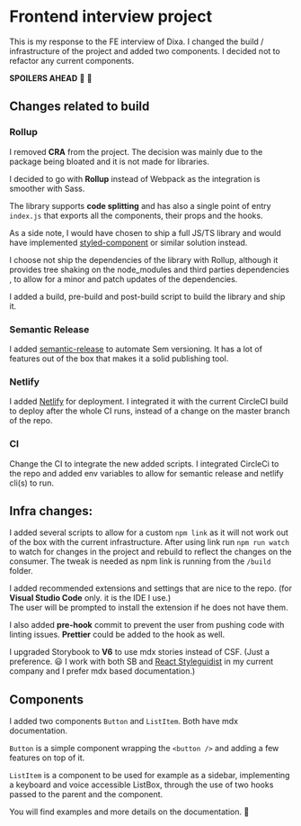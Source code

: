 # Frontend interview project

This is my response to the FE interview of Dixa. I changed the build / infrastructure of the project and added two components. I decided not to refactor any current components.

**SPOILERS AHEAD** 🙈 🙈

## Changes related to build

### Rollup

I removed **CRA** from the project. The decision was mainly due to the package being bloated and it is not made for libraries.

I decided to go with **Rollup** instead of Webpack as the integration is smoother with Sass.

The library supports **code splitting** and has also a single point of entry `index.js` that exports all the components, their props and the hooks.

As a side note, I would have chosen to ship a full JS/TS library and would have implemented [styled-component](https://styled-components.com/) or similar solution instead.

I choose not ship the dependencies of the library with Rollup, although it provides tree shaking on the node_modules and third parties dependencies , to allow for a minor and patch updates of the dependencies.

I added a build, pre-build and post-build script to build the library and ship it.

### Semantic Release

I added [semantic-release](https://github.com/semantic-release/semantic-release) to automate Sem versioning. It has a lot of features out of the box that makes it a solid publishing tool.

### Netlify

I added [Netlify](https://www.netlify.com/) for deployment. I integrated it with the current CircleCI build to deploy after the whole CI runs, instead of a change on the master branch of the repo.

### CI

Change the CI to integrate the new added scripts. I integrated CircleCi to the repo and added env variables to allow for semantic release and netlify cli(s) to run.

## Infra changes:

I added several scripts to allow for a custom `npm link` as it will not work out of the box with the current infrastructure. After using link run `npm run watch` to watch for changes in the project and rebuild to reflect the changes on the consumer. The tweak is needed as npm link is running from the `/build` folder.

I added recommended extensions and settings that are nice to the repo. (for **Visual Studio Code** only. it is the IDE I use.)  
The user will be prompted to install the extension if he does not have them.

I also added **pre-hook** commit to prevent the user from pushing code with linting issues. **Prettier** could be added to the hook as well.

I upgraded Storybook to **V6** to use mdx stories instead of CSF. (Just a preference. 😃 I work with both SB and [React Styleguidist](https://react-styleguidist.js.org/) in my current company and I prefer mdx based documentation.)

## Components

I added two components `Button` and `ListItem`. Both have mdx documentation.

`Button` is a simple component wrapping the `<button />` and adding a few features on top of it.

`ListItem` is a component to be used for example as a sidebar, implementing a keyboard and voice accessible ListBox, through the use of two hooks passed to the parent and the component.

You will find examples and more details on the documentation. 🎉
